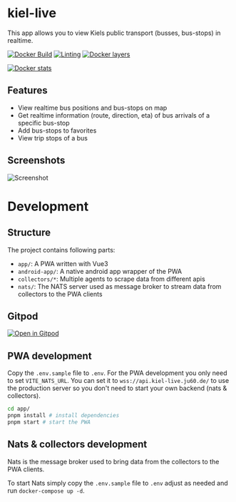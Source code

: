 # kiel-live

This app allows you to view Kiels public transport (busses, bus-stops) in realtime.

[![Docker Build](https://github.com/kiel-live/kiel-live/workflows/Docker%20Build/badge.svg)](https://github.com/kiel-live/kiel-live/actions?query=workflow%3A%22Docker+Build%22)
[![Linting](https://github.com/kiel-live/kiel-live/workflows/Linting/badge.svg)](https://github.com/kiel-live/kiel-live/actions?query=workflow%3ALinting)
[![Docker layers](https://images.microbadger.com/badges/image/anbraten/opnv-live.svg)](https://microbadger.com/images/anbraten/opnv-live)

[![Docker stats](https://dockeri.co/image/anbraten/opnv-live)](https://hub.docker.com/r/anbraten/opnv-live)

## Features

* View realtime bus positions and bus-stops on map
* Get realtime information (route, direction, eta) of bus arrivals of a specific bus-stop
* Add bus-stops to favorites
* View trip stops of a bus

## Screenshots

![Screenshot](screenshot.jpg)

# Development

## Structure

The project contains following parts:

- `app/`: A PWA written with Vue3
- `android-app/`: A native android app wrapper of the PWA
- `collectors/*`: Multiple agents to scrape data from different apis
- `nats/`: The NATS server used as message broker to stream data from collectors to the PWA clients

## Gitpod

[![Open in Gitpod](https://gitpod.io/button/open-in-gitpod.svg)](https://gitpod.io/#https://github.com/kiel-live/kiel-live)

## PWA development

Copy the `.env.sample` file to `.env`. For the PWA development you only need to set `VITE_NATS_URL`.
You can set it to `wss://api.kiel-live.ju60.de/` to use the production server so you don't need to start your own backend (nats & collectors).

```bash
cd app/
pnpm install # install dependencies
pnpm start # start the PWA
```

## Nats & collectors development

Nats is the message broker used to bring data from the collectors to the PWA clients.

To start Nats simply copy the `.env.sample` file to `.env` adjust as needed and run `docker-compose up -d`.
